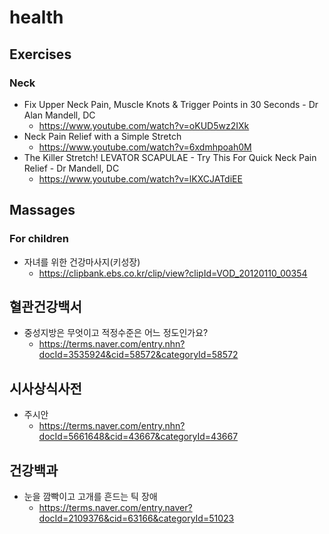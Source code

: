 # health
## Exercises
### Neck
* Fix Upper Neck Pain, Muscle Knots & Trigger Points in 30 Seconds - Dr Alan Mandell, DC
  * https://www.youtube.com/watch?v=oKUD5wz2IXk
* Neck Pain Relief with a Simple Stretch
  * https://www.youtube.com/watch?v=6xdmhpoah0M
* The Killer Stretch! LEVATOR SCAPULAE - Try This For Quick Neck Pain Relief - Dr Mandell, DC
  * https://www.youtube.com/watch?v=lKXCJATdiEE

## Massages
### For children
* 자녀를 위한 건강마사지(키성장)
  * https://clipbank.ebs.co.kr/clip/view?clipId=VOD_20120110_00354

## 혈관건강백서
* 중성지방은 무엇이고 적정수준은 어느 정도인가요?
  * https://terms.naver.com/entry.nhn?docId=3535924&cid=58572&categoryId=58572

## 시사상식사전
* 주시안
  * https://terms.naver.com/entry.nhn?docId=5661648&cid=43667&categoryId=43667

## 건강백과
* 눈을 깜빡이고 고개를 흔드는 틱 장애
  * https://terms.naver.com/entry.naver?docId=2109376&cid=63166&categoryId=51023

